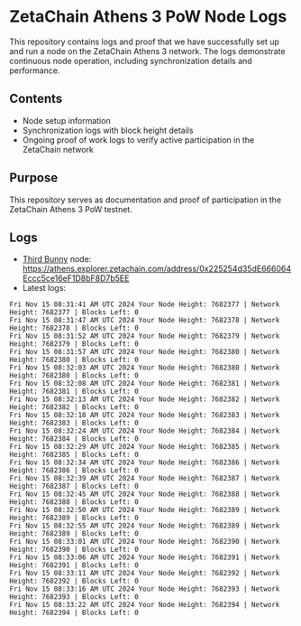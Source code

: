 # ZetaChain Athens 3 PoW Node Logs
This repository contains logs and proof that we have successfully set up and run a node on the ZetaChain Athens 3 network. The logs demonstrate continuous node operation, including synchronization details and performance.

## Contents
- Node setup information
- Synchronization logs with block height details
- Ongoing proof of work logs to verify active participation in the ZetaChain network

## Purpose
This repository serves as documentation and proof of participation in the ZetaChain Athens 3 PoW testnet.

## Logs

- [Third Bunny](https://thirdbunny.xyz/) node: https://athens.explorer.zetachain.com/address/0x225254d35dE666064Eccc5ce16eF1D8bF8D7b5EE
- Latest logs:
```
Fri Nov 15 08:31:41 AM UTC 2024 Your Node Height: 7682377 | Network Height: 7682377 | Blocks Left: 0
Fri Nov 15 08:31:47 AM UTC 2024 Your Node Height: 7682378 | Network Height: 7682378 | Blocks Left: 0
Fri Nov 15 08:31:52 AM UTC 2024 Your Node Height: 7682379 | Network Height: 7682379 | Blocks Left: 0
Fri Nov 15 08:31:57 AM UTC 2024 Your Node Height: 7682380 | Network Height: 7682380 | Blocks Left: 0
Fri Nov 15 08:32:03 AM UTC 2024 Your Node Height: 7682380 | Network Height: 7682380 | Blocks Left: 0
Fri Nov 15 08:32:08 AM UTC 2024 Your Node Height: 7682381 | Network Height: 7682381 | Blocks Left: 0
Fri Nov 15 08:32:13 AM UTC 2024 Your Node Height: 7682382 | Network Height: 7682382 | Blocks Left: 0
Fri Nov 15 08:32:18 AM UTC 2024 Your Node Height: 7682383 | Network Height: 7682383 | Blocks Left: 0
Fri Nov 15 08:32:24 AM UTC 2024 Your Node Height: 7682384 | Network Height: 7682384 | Blocks Left: 0
Fri Nov 15 08:32:29 AM UTC 2024 Your Node Height: 7682385 | Network Height: 7682385 | Blocks Left: 0
Fri Nov 15 08:32:34 AM UTC 2024 Your Node Height: 7682386 | Network Height: 7682386 | Blocks Left: 0
Fri Nov 15 08:32:39 AM UTC 2024 Your Node Height: 7682387 | Network Height: 7682387 | Blocks Left: 0
Fri Nov 15 08:32:45 AM UTC 2024 Your Node Height: 7682388 | Network Height: 7682388 | Blocks Left: 0
Fri Nov 15 08:32:50 AM UTC 2024 Your Node Height: 7682389 | Network Height: 7682389 | Blocks Left: 0
Fri Nov 15 08:32:55 AM UTC 2024 Your Node Height: 7682389 | Network Height: 7682389 | Blocks Left: 0
Fri Nov 15 08:33:01 AM UTC 2024 Your Node Height: 7682390 | Network Height: 7682390 | Blocks Left: 0
Fri Nov 15 08:33:06 AM UTC 2024 Your Node Height: 7682391 | Network Height: 7682391 | Blocks Left: 0
Fri Nov 15 08:33:11 AM UTC 2024 Your Node Height: 7682392 | Network Height: 7682392 | Blocks Left: 0
Fri Nov 15 08:33:16 AM UTC 2024 Your Node Height: 7682393 | Network Height: 7682393 | Blocks Left: 0
Fri Nov 15 08:33:22 AM UTC 2024 Your Node Height: 7682394 | Network Height: 7682394 | Blocks Left: 0
```
